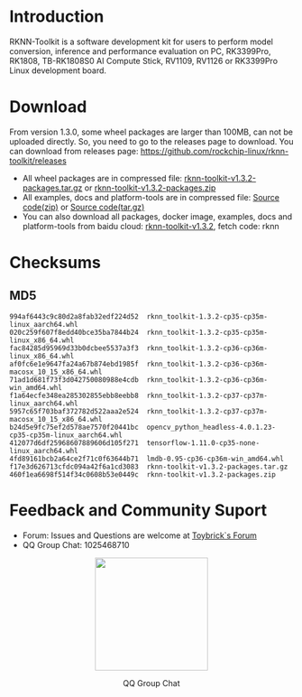 # Introduction
RKNN-Toolkit is a software development kit for users to perform model conversion, inference and performance evaluation on PC, RK3399Pro, RK1808, TB-RK1808S0 AI Compute Stick, RV1109, RV1126 or RK3399Pro Linux development board.
# Download
From version 1.3.0, some wheel packages are larger than 100MB, can not be uploaded directly. So, you need to go to the releases page to download.
You can download from releases page: https://github.com/rockchip-linux/rknn-toolkit/releases
- All wheel packages are in compressed file: [rknn-toolkit-v1.3.2-packages.tar.gz](https://github.com/rockchip-linux/rknn-toolkit/releases/download/v1.3.2/rknn-toolkit-v1.3.2-packages.tar.gz "rknn-toolkit-v1.3.2-packages.tar.gz") or [rknn-toolkit-v1.3.2-packages.zip](https://github.com/rockchip-linux/rknn-toolkit/releases/download/v1.3.2/rknn-toolkit-v1.3.2-packages.zip "rknn-toolkit-v1.3.2-packages.zip ")
- All examples, docs and platform-tools are in compressed file: [Source code(zip)](https://github.com/rockchip-linux/rknn-toolkit/archive/v1.3.2.zip "Source code(zip)") or [Source code(tar.gz)](https://github.com/rockchip-linux/rknn-toolkit/archive/v1.3.2.tar.gz "Source code(tar.gz)")
- You can also download all packages, docker image, examples, docs and platform-tools from baidu cloud: [rknn-toolkit-v1.3.2](https://eyun.baidu.com/s/3d1IWhC "rknn-toolkit-v1.3.2"), fetch code: rknn
# Checksums
## MD5
```
994af6443c9c80d2a8fab32edf224d52  rknn_toolkit-1.3.2-cp35-cp35m-linux_aarch64.whl
020c259f607f8edd40bce35ba7844b24  rknn_toolkit-1.3.2-cp35-cp35m-linux_x86_64.whl
fac84285d95969d33b0dcbee5537a3f3  rknn_toolkit-1.3.2-cp36-cp36m-linux_x86_64.whl
af0fc6e1e9647fa24a67b874ebd1985f  rknn_toolkit-1.3.2-cp36-cp36m-macosx_10_15_x86_64.whl
71ad1d681f73f3d042750080988e4cdb  rknn_toolkit-1.3.2-cp36-cp36m-win_amd64.whl
f1a64ecfe348ea285302855ebb8eebb8  rknn_toolkit-1.3.2-cp37-cp37m-linux_aarch64.whl
5957c65f703baf372782d522aaa2e524  rknn_toolkit-1.3.2-cp37-cp37m-macosx_10_15_x86_64.whl
b24d5e9fc75ef2d578ae7570f20441bc  opencv_python_headless-4.0.1.23-cp35-cp35m-linux_aarch64.whl
412077d6df25968607889606d105f271  tensorflow-1.11.0-cp35-none-linux_aarch64.whl
4fd89161bcb2a64ce2f71c0f63644b71  lmdb-0.95-cp36-cp36m-win_amd64.whl
f17e3d626713cfdc094a42f6a1cd3083  rknn-toolkit-v1.3.2-packages.tar.gz
460f1ea6698f514f34c0608b53e0449c  rknn-toolkit-v1.3.2-packages.zip
```
# Feedback and Community Suport
- Forum: Issues and Questions are welcome at [Toybrick`s Forum](http://t.rock-chips.com/forum.php)
- QQ Group Chat: 1025468710
<p align="center"><img width="200" height="200"  src="https://github.com/rockchip-linux/rknn-toolkit/blob/master/QQGroupQRCode.png"/></p>
<p align="center">QQ Group Chat</p>
